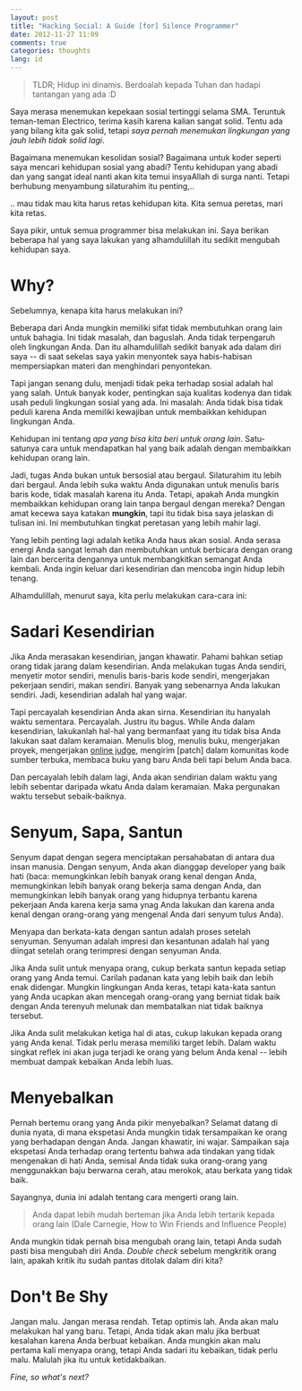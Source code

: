 ```yaml
---
layout: post
title: "Hacking Social: A Guide [for] Silence Programmer"
date: 2012-11-27 11:09
comments: true
categories: thoughts
lang: id
---
```


> TLDR; Hidup ini dinamis. Berdoalah kepada Tuhan dan hadapi tantangan yang ada :D

Saya merasa menemukan kepekaan sosial tertinggi selama SMA. Teruntuk teman-teman Electrico, terima kasih karena kalian sangat solid. Tentu ada yang bilang kita gak solid, tetapi *saya pernah menemukan lingkungan yang jauh lebih tidak solid lagi*.

Bagaimana menemukan kesolidan sosial? Bagaimana untuk koder seperti saya mencari kehidupan sosial yang abadi? Tentu kehidupan yang abadi dan yang sangat ideal nanti akan kita temui insyaAllah di surga nanti. Tetapi berhubung menyambung silaturahim itu penting,..

<!-- more -->

.. mau tidak mau kita harus retas kehidupan kita. Kita semua peretas, mari kita retas.

Saya pikir, untuk semua programmer bisa melakukan ini. Saya berikan beberapa hal yang saya lakukan yang alhamdulillah itu sedikit mengubah kehidupan saya.

# Why?

Sebelumnya, kenapa kita harus melakukan ini?

Beberapa dari Anda mungkin memiliki sifat tidak membutuhkan orang lain untuk bahagia. Ini tidak masalah, dan baguslah. Anda tidak terpengaruh oleh lingkungan Anda. Dan itu alhamdulillah sedikit banyak ada dalam diri saya -- di saat sekelas saya yakin menyontek saya habis-habisan mempersiapkan materi dan menghindari penyontekan.

Tapi jangan senang dulu, menjadi tidak peka terhadap sosial adalah hal yang salah. Untuk banyak koder, pentingkan saja kualitas kodenya dan tidak usah peduli lingkungan sosial yang ada. Ini masalah: Anda tidak bisa tidak peduli karena Anda memiliki kewajiban untuk membaikkan kehidupan lingkungan Anda.

Kehidupan ini tentang *apa yang bisa kita beri untuk orang lain*. Satu-satunya cara untuk mendapatkan hal yang baik adalah dengan membaikkan kehidupan orang lain.

Jadi, tugas Anda bukan untuk bersosial atau bergaul. Silaturahim itu lebih dari bergaul. Anda lebih suka waktu Anda digunakan untuk menulis baris baris kode, tidak masalah karena itu Anda. Tetapi, apakah Anda mungkin membaikkan kehidupan orang lain tanpa bergaul dengan mereka? Dengan amat kecewa saya katakan **mungkin**, tapi itu tidak bisa saya jelaskan di tulisan ini. Ini membutuhkan tingkat peretasan yang lebih mahir lagi.

Yang lebih penting lagi adalah ketika Anda haus akan sosial. Anda serasa energi Anda sangat lemah dan membutuhkan untuk berbicara dengan orang lain dan bercerita dengannya untuk membangkitkan semangat Anda kembali. Anda ingin keluar dari kesendirian dan mencoba ingin hidup lebih tenang.

Alhamdulillah, menurut saya, kita perlu melakukan cara-cara ini:

# Sadari Kesendirian

Jika Anda merasakan kesendirian, jangan khawatir. Pahami bahkan setiap orang tidak jarang dalam kesendirian. Anda melakukan tugas Anda sendiri, menyetir motor sendiri, menulis baris-baris kode sendiri, mengerjakan pekerjaan sendiri, makan sendiri. Banyak yang sebenarnya Anda lakukan sendiri. Jadi, kesendirian adalah hal yang wajar.

Tapi percayalah kesendirian Anda akan sirna. Kesendirian itu hanyalah waktu sementara. Percayalah. Justru itu bagus. While Anda dalam kesendirian, lakukanlah hal-hal yang bermanfaat yang itu tidak bisa Anda lakukan saat dalam keramaian. Menulis blog, menulis buku, mengerjakan proyek, mengerjakan [online judge], mengirim [patch] dalam komunitas kode sumber terbuka, membaca buku yang baru Anda beli tapi belum Anda baca.

Dan percayalah lebih dalam lagi, Anda akan sendirian dalam waktu yang lebih sebentar daripada wkatu Anda dalam keramaian. Maka pergunakan waktu tersebut sebaik-baiknya.

# Senyum, Sapa, Santun

Senyum dapat dengan segera menciptakan persahabatan di antara dua insan manusia. Dengan senyum, Anda akan dianggap developer yang baik hati (baca: memungkinkan lebih banyak orang kenal dengan Anda, memungkinkan lebih banyak orang bekerja sama dengan Anda, dan memungkinkan lebih banyak orang yang hidupnya terbantu karena pekerjaan Anda karena kerja sama ynag Anda lakukan dan karena anda kenal dengan orang-orang yang mengenal Anda dari senyum tulus Anda).

Menyapa dan berkata-kata dengan santun adalah proses setelah senyuman. Senyuman adalah impresi dan kesantunan adalah hal yang diingat setelah orang terimpresi dengan senyuman Anda.

Jika Anda sulit untuk menyapa orang, cukup berkata santun kepada setiap orang yang Anda temui. Carilah padanan kata yang lebih baik dan lebih enak didengar. Mungkin lingkungan Anda keras, tetapi kata-kata santun yang Anda ucapkan akan mencegah orang-orang yang berniat tidak baik dengan Anda terenyuh melunak dan membatalkan niat tidak baiknya tersebut.

Jika Anda sulit melakukan ketiga hal di atas, cukup lakukan kepada orang yang Anda kenal. Tidak perlu merasa memiliki target lebih. Dalam waktu singkat reflek ini akan juga terjadi ke orang yang belum Anda kenal -- lebih membuat dampak kebaikan Anda lebih luas.

# Menyebalkan

Pernah bertemu orang yang Anda pikir menyebalkan? Selamat datang di dunia nyata, di mana ekspetasi Anda mungkin tidak tersampaikan ke orang yang berhadapan dengan Anda. Jangan khawatir, ini wajar. Sampaikan saja ekspetasi Anda terhadap orang tertentu bahwa ada tindakan yang tidak mengenakan di hati Anda, semisal Anda tidak suka orang-orang yang menggunakkan baju berwarna cerah, atau merokok, atau berkata yang tidak baik.

Sayangnya, dunia ini adalah tentang cara mengerti orang lain.

> Anda dapat lebih mudah berteman jika Anda lebih tertarik kepada orang lain (Dale Carnegie, How to Win Friends and Influence People)

Anda mungkin tidak pernah bisa mengubah orang lain, tetapi Anda sudah pasti bisa mengubah diri Anda. *Double check* sebelum mengkritik orang lain, apakah kritik itu sudah pantas ditolak dalam diri kita?

# Don't Be Shy

Jangan malu. Jangan merasa rendah. Tetap optimis lah. Anda akan malu melakukan hal yang baru. Tetapi, Anda tidak akan malu jika berbuat kesalahan karena Anda berbuat kebaikan. Anda mungkin akan malu pertama kali menyapa orang, tetapi Anda sadari itu kebaikan, tidak perlu malu. Malulah jika itu untuk ketidakbaikan.

*Fine, so what's next?*

[online judge]: http://uhunt.felix-halim.net/